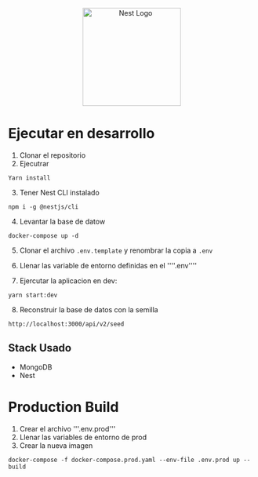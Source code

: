 <p align="center">
  <a href="http://nestjs.com/" target="blank"><img src="https://nestjs.com/img/logo-small.svg" width="200" alt="Nest Logo" /></a>
</p>

# Ejecutar en desarrollo

1. Clonar el repositorio
2. Ejecutrar
```
Yarn install
```

3. Tener Nest CLI instalado
````
npm i -g @nestjs/cli
````

4. Levantar la base de datow
````
docker-compose up -d
````

5. Clonar el archivo ````.env.template```` y renombrar la copia a ````.env````

6. Llenar las variable de entorno definidas en el ''''.env''''

7. Ejercutar la aplicacion en dev:
`````
yarn start:dev
`````

8. Reconstruir la base de datos con la semilla
````
http://localhost:3000/api/v2/seed
````


## Stack Usado
* MongoDB
* Nest

# Production Build
1. Crear el archivo '''.env.prod''' 
2. Llenar las variables de entorno de prod
3. Crear la nueva imagen

````
docker-compose -f docker-compose.prod.yaml --env-file .env.prod up --build
````
